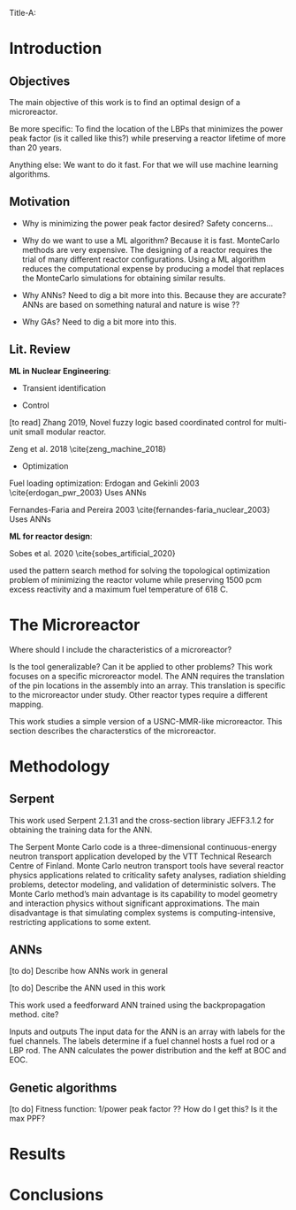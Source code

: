 Title-A: 

# Introduction

## Objectives

The main objective of this work is to find an optimal design of a microreactor.

Be more specific:
To find the location of the LBPs that minimizes the power peak factor (is it called like this?) while preserving a reactor lifetime of more than 20 years.

Anything else:
We want to do it fast.
For that we will use machine learning algorithms.


## Motivation

* Why is minimizing the power peak factor desired?
Safety concerns...

* Why do we want to use a ML algorithm?
Because it is fast.
MonteCarlo methods are very expensive.
The designing of a reactor requires the trial of many different reactor configurations.
Using a ML algorithm reduces the computational expense by producing a model that replaces the MonteCarlo simulations for obtaining similar results.

* Why ANNs?
Need to dig a bit more into this.
Because they are accurate?
ANNs are based on something natural and nature is wise ??


* Why GAs?
Need to dig a bit more into this.





## Lit. Review

**ML in Nuclear Engineering**:


- Transient identification




- Control

[to read] Zhang 2019, Novel fuzzy logic based coordinated control for multi-unit small modular reactor.

Zeng et al. 2018 \cite{zeng_machine_2018}



- Optimization

Fuel loading optimization:
Erdogan and Gekinli 2003 \cite{erdogan_pwr_2003}
Uses ANNs

Fernandes-Faria and Pereira 2003 \cite{fernandes-faria_nuclear_2003}
Uses ANNs


**ML for reactor design**:

Sobes et al. 2020 \cite{sobes_artificial_2020}

used the pattern search method for solving the topological optimization problem of minimizing the reactor volume while preserving 1500 pcm excess reactivity and a maximum fuel temperature of 618 C.



# The Microreactor

Where should I include the characteristics of a microreactor?

Is the tool generalizable? Can it be applied to other problems?
This work focuses on a specific microreactor model.
The ANN requires the translation of the pin locations in the assembly into an array.
This translation is specific to the microreactor under study.
Other reactor types require a different mapping.

This work studies a simple version of a USNC-MMR-like microreactor.
This section describes the characterstics of the microreactor.




# Methodology

## Serpent

This work used Serpent 2.1.31 and the cross-section library JEFF3.1.2 for obtaining the training data for the ANN.

The Serpent Monte Carlo code is a three-dimensional continuous-energy neutron transport application
developed by the VTT Technical Research Centre of Finland.
Monte Carlo neutron transport tools have several reactor physics applications related to criticality safety analyses, radiation shielding problems, detector modeling, and validation of deterministic solvers.
The Monte Carlo method’s main advantage is its capability to model geometry and interaction physics without significant approximations.
The main disadvantage is that simulating complex systems is computing-intensive, restricting applications to some extent.


## ANNs

[to do] Describe how ANNs work in general



[to do] Describe the ANN used in this work

This work used a feedforward ANN trained using the backpropagation method. cite?

Inputs and outputs
The input data for the ANN is an array with labels for the fuel channels.
The labels determine if a fuel channel hosts a fuel rod or a LBP rod.
The ANN calculates the power distribution and the keff at BOC and EOC.


## Genetic algorithms

[to do] Fitness function: 1/power peak factor ?? How do I get this? Is it the max PPF?


# Results


# Conclusions
